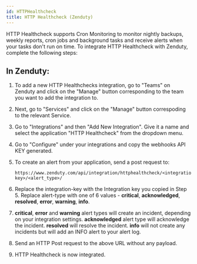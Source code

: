 ```yaml
---
id: HTTPHealthcheck
title: HTTP Healthcheck (Zenduty)
---
```


HTTP Healthcheck supports Cron Monitoring to monitor nightly backups, weekly reports, cron jobs and background tasks and receive alerts when your tasks don't run on time. To integrate HTTP Healthcheck with Zenduty, complete the following steps:

## In Zenduty: 

1. To add a new HTTP Healthchecks integration, go to "Teams" on Zenduty and click on the "Manage" button corresponding to the team you want to add the integration to.

2. Next, go to "Services" and click on the "Manage" button correspoding to the relevant Service.

3. Go to "Integrations" and then "Add New Integration". Give it a name and select the application "HTTP Healthcheck" from the dropdown menu.

4. Go to "Configure" under your integrations and copy the webhooks API KEY generated. 

5. To create an alert from your application, send a post request to: 

    ```
    https://www.zenduty.com/api/integration/httphealthcheck/<integration-key>/<alert_type>/
    ```

6. Replace the integration-key with the Integration key you copied in Step 5. Replace alert-type with one of 6 values - **critical**, **acknowledged**, **resolved**, **error**, **warning**, **info**. 

7. **critical**, **error** and **warning** alert types will create an incident, depending on your integration settings. **acknowledged** alert type will acknowledge the incident. **resolved** will resolve the incident. **info** will not create any incidents but will add an INFO alert to your alert log.

8. Send an HTTP Post request to the above URL without any payload.

9. HTTP Healthcheck is now integrated.  
